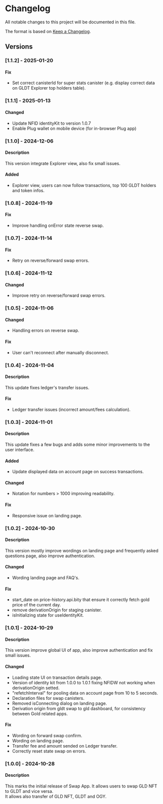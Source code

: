 # Changelog

All notable changes to this project will be documented in this file.

The format is based on [Keep a Changelog](https://keepachangelog.com/en/1.0.0/).

## Versions

### [1.1.2] - 2025-01-20

#### Fix

- Set correct canisterId for super stats canister (e.g. display correct data on GLDT Explorer top holders table).

### [1.1.1] - 2025-01-13

#### Changed

- Update NFID identityKit to version 1.0.7
- Enable Plug wallet on mobile device (for in-browser Plug app)

### [1.1.0] - 2024-12-06

#### Description

This version integrate Explorer view, also fix small issues.

#### Added

- Explorer view, users can now follow transactions, top 100 GLDT holders and token infos.

### [1.0.8] - 2024-11-19

#### Fix

- Improve handling onError state reverse swap.

### [1.0.7] - 2024-11-14

#### Fix

- Retry on reverse/forward swap errors.

### [1.0.6] - 2024-11-12

#### Changed

- Improve retry on reverse/forward swap errors.

### [1.0.5] - 2024-11-06

#### Changed

- Handling errors on reverse swap.

#### Fix

- User can't reconnect after manually disconnect.

### [1.0.4] - 2024-11-04

#### Description

This update fixes ledger's transfer issues.

#### Fix

- Ledger transfer issues (incorrect amount/fees calculation).

### [1.0.3] - 2024-11-01

#### Description

This update fixes a few bugs and adds some minor improvements to the user interface.

#### Added

- Update displayed data on account page on success transactions.

#### Changed

- Notation for numbers > 1000 improving readability.

#### Fix

- Responsive issue on landing page.


### [1.0.2] - 2024-10-30

#### Description

This version mostly improve wordings on landing page and frequently asked questions page, also improve authentication.

#### Changed

- Wording landing page and FAQ's.

#### Fix

- start_date on price-history.api.bity that ensure it correctly fetch gold price of the current day.
- remove derivationOrigin for staging canister.
- isInitializing state for useIdentityKit.

### [1.0.1] - 2024-10-29

#### Description

This version improve global UI of app, also improve authentication and fix small issues.

#### Changed

- Loading state UI on transaction details page.
- Version of identity kit from 1.0.0 to 1.0.1 fixing NFIDW not working when derivationOrigin setted.
- "refetchInterval" for pooling data on account page from 10 to 5 seconds.
- Declaration files for swap canisters.
- Removed isConnecting dialog on landing page.
- Derivation origin from gldt swap to gld dashboard, for consistency between Gold related apps.

#### Fix

- Wording on forward swap confirm.
- Wording on landing page.
- Transfer fee and amount sended on Ledger transfer.
- Correctly reset state swap on errors.

### [1.0.0] - 2024-10-28

#### Description

This marks the initial release of Swap App. It allows users to swap GLD NFT to GLDT and vice versa.  
It allows also transfer of GLD NFT, GLDT and OGY.
